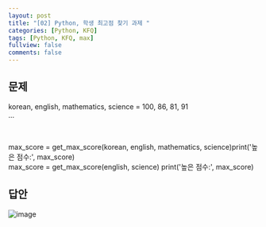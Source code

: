 ```yaml
---
layout: post
title: "[02] Python, 학생 최고점 찾기 과제 "
categories: [Python, KFQ]
tags: [Python, KFQ, max]
fullview: false
comments: false
---
```


## 문제
korean, english, mathematics, science = 100, 86, 81, 91   
                                             ... 
                                               

​

max_score = get_max_score(korean, english, mathematics, science)
​print('높은 점수:', max_score)   
max_score = get_max_score(english, science) 
print('높은 점수:', max_score)


## 답안
![image](https://user-images.githubusercontent.com/84369912/126753554-43bcaa52-e79a-4f7a-a51f-62266f9554c7.png)
